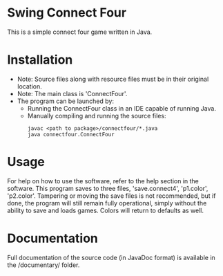 # Swing Connect Four
This is a simple connect four game written in Java.

# Installation
- Note: Source files along with resource files
  must be in their original location.
- Note: The main class is 'ConnectFour'.
- The program can be launched by:
  - Running the ConnectFour class in an IDE capable of running  Java.
  - Manually compiling and running the source files:
      ```
      javac <path to package>/connectfour/*.java
      java connectfour.ConnectFour
      ```

# Usage
For help on how to use the software, refer to the help section in the software.
This program saves to three files, 'save.connect4', 'p1.color', 'p2.color'.
Tampering or moving the save files is not recommended, but if done, the program
will still remain fully operational, simply without the ability to save and loads games.
Colors will return to defaults as well.

# Documentation
Full documentation of the source code (in JavaDoc format) is available in the /documentary/ folder.

